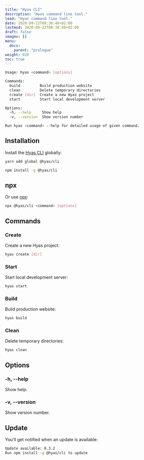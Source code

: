 ```yaml
---
title: "Hyas CLI"
description: "Hyas command line tool."
lead: "Hyas command line tool."
date: 2020-09-22T08:38:48+02:00
lastmod: 2020-09-22T08:38:48+02:00
draft: false
images: []
menu: 
  docs:
    parent: "prologue"
weight: 020
toc: true
---
```


```bash
Usage: hyas <command> [options]

Commands:
  build         Build production website
  clean         Delete temporary directories
  create [dir]  Create a new Hyas project
  start         Start local development server

Options:
  -h, --help     Show help                                             [boolean]
  -v, --version  Show version number                                   [boolean]

Run hyas <command> --help for detailed usage of given command.
```

## Installation

Install the [Hyas CLI](https://www.npmjs.com/package/@hyas/cli) globally:

```bash
yarn add global @hyas/cli
```

```bash
npm install -g @hyas/cli
```

## npx

Or use [npx](https://nodejs.dev/learn/the-npx-nodejs-package-runner):

```bash
npx @hyas/cli <command> [options]
```

## Commands

### Create

Create a new Hyas project:

```bash
hyas create [dir]
```

### Start

Start local development server:

```bash
hyas start
```

### Build

Build production website:

```bash
hyas build
```

### Clean

Delete temporary directories:

```bash
hyas clean
```

## Options

### -h, --help

Show help.

### -v, --version

Show version number.

## Update

You'll get notified when an update is available:

```bash
Update available: 0.3.2
Run npm install -g @hyas/cli to update
```
